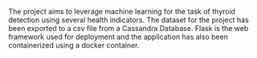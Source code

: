The project aims to leverage machine learning for the task of thyroid detection using several health indicators. The dataset for the project has been exported to a csv file from a Cassandra Database. Flask is the web framework used for deployment and the application has also been containerized using a docker container.
